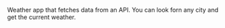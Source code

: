 Weather app that fetches data from an API. 
You can look forn any city and get the current weather.
